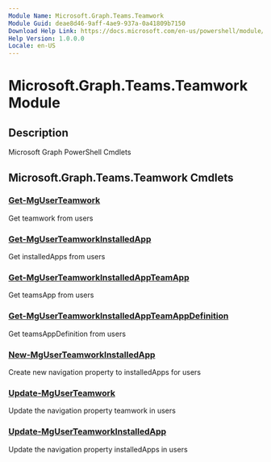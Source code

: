 ```yaml
---
Module Name: Microsoft.Graph.Teams.Teamwork
Module Guid: deae8d46-9aff-4ae9-937a-0a41809b7150
Download Help Link: https://docs.microsoft.com/en-us/powershell/module/microsoft.graph.teams.teamwork
Help Version: 1.0.0.0
Locale: en-US
---
```


# Microsoft.Graph.Teams.Teamwork Module
## Description
Microsoft Graph PowerShell Cmdlets

## Microsoft.Graph.Teams.Teamwork Cmdlets
### [Get-MgUserTeamwork](Get-MgUserTeamwork.md)
Get teamwork from users

### [Get-MgUserTeamworkInstalledApp](Get-MgUserTeamworkInstalledApp.md)
Get installedApps from users

### [Get-MgUserTeamworkInstalledAppTeamApp](Get-MgUserTeamworkInstalledAppTeamApp.md)
Get teamsApp from users

### [Get-MgUserTeamworkInstalledAppTeamAppDefinition](Get-MgUserTeamworkInstalledAppTeamAppDefinition.md)
Get teamsAppDefinition from users

### [New-MgUserTeamworkInstalledApp](New-MgUserTeamworkInstalledApp.md)
Create new navigation property to installedApps for users

### [Update-MgUserTeamwork](Update-MgUserTeamwork.md)
Update the navigation property teamwork in users

### [Update-MgUserTeamworkInstalledApp](Update-MgUserTeamworkInstalledApp.md)
Update the navigation property installedApps in users

